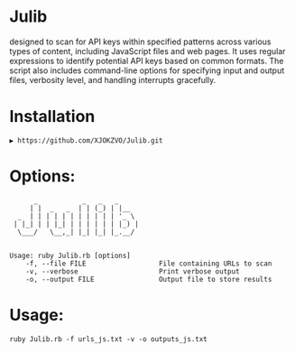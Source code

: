 # Julib
designed to scan for API keys within specified patterns across various types of content, including JavaScript files and web pages. It uses regular expressions to identify potential API keys based on common formats. The script also includes command-line options for specifying input and output files, verbosity level, and handling interrupts gracefully.

# Installation
```
▶ https://github.com/XJOKZVO/Julib.git
```
# Options:
```
      _           _   _   _     
     | |  _   _  | | (_) | |__  
  _  | | | | | | | | | | | '_ \ 
 | |_| | | |_| | | | | | | |_) |
  \___/   \__,_| |_| |_| |_.__/ 
                               

Usage: ruby Julib.rb [options]
    -f, --file FILE                  File containing URLs to scan
    -v, --verbose                    Print verbose output
    -o, --output FILE                Output file to store results
```
# Usage:
```
ruby Julib.rb -f urls_js.txt -v -o outputs_js.txt
```
